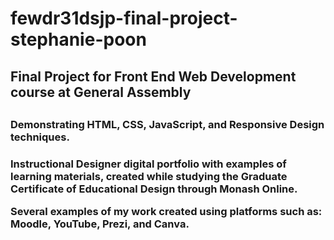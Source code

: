 # fewdr31dsjp-final-project-stephanie-poon
<h2>Final Project for Front End Web Development course at General Assembly<h2>
<h3>Demonstrating HTML, CSS, JavaScript, and Responsive Design techniques.<h3>
<p>Instructional Designer digital portfolio with examples of learning materials, created while studying the Graduate Certificate of Educational Design through Monash Online.<p>
<p>Several examples of my work created using platforms such as: Moodle, YouTube, Prezi, and Canva.<p>
